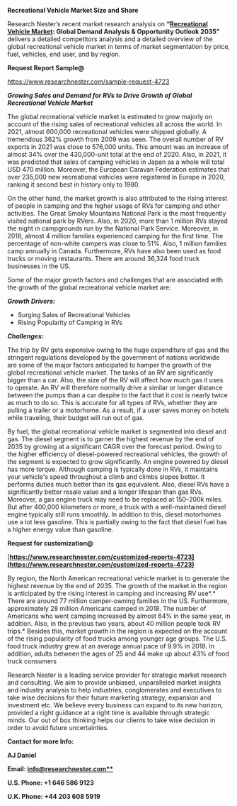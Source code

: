 ﻿**Recreational Vehicle Market Size and Share**

Research Nester’s recent market research analysis on **“[Recreational Vehicle Market](https://www.researchnester.com/reports/recreational-vehicle-market/4723): Global Demand Analysis & Opportunity Outlook 2035”** delivers a detailed competitors analysis and a detailed overview of the global recreational vehicle market in terms of market segmentation by price, fuel, vehicles, end user, and by region. 

**Request Report Sample@** 

<https://www.researchnester.com/sample-request-4723> 

***Growing Sales and Demand for RVs to Drive Growth of Global Recreational Vehicle Market***

The global recreational vehicle market is estimated to grow majorly on account of the rising sales of recreational vehicles all across the world. In 2021, almost 600,000 recreational vehicles were shipped globally. A tremendous 362% growth from 2009 was seen. The overall number of RV exports in 2021 was close to 576,000 units. This amount was an increase of almost 34% over the 430,000-unit total at the end of 2020. Also, in 2021, it was predicted that sales of camping vehicles in Japan as a whole will total USD 470 million. Moreover, the European Caravan Federation estimates that over 235,000 new recreational vehicles were registered in Europe in 2020, ranking it second best in history only to 1980.

On the other hand, the market growth is also attributed to the rising interest of people in camping and the higher usage of RVs for camping and other activities. The Great Smoky Mountains National Park is the most frequently visited national park by RVers. Also, in 2020, more than 1 million RVs stayed the night in campgrounds run by the National Park Service. Moreover, in 2018, almost 4 million families experienced camping for the first time. The percentage of non-white campers was close to 51%. Also, 1 million families camp annually in Canada. Furthermore, RVs have also been used as food trucks or moving restaurants. There are around 36,324 food truck businesses in the US. 

Some of the major growth factors and challenges that are associated with the growth of the global recreational vehicle market are:

***Growth Drivers:***

- Surging Sales of Recreational Vehicles
- Rising Popularity of Camping in RVs

***Challenges:***

The trip by RV gets expensive owing to the huge expenditure of gas and the stringent regulations developed by the government of nations worldwide are some of the major factors anticipated to hamper the growth of the global recreational vehicle market. The tanks of an RV are significantly bigger than a car. Also, the size of the RV will affect how much gas it uses to operate. An RV will therefore normally drive a similar or longer distance between the pumps than a car despite to the fact that it cost is nearly twice as much to do so. This is accurate for all types of RVs, whether they are pulling a trailer or a motorhome. As a result, if a user saves money on hotels while traveling, their budget will run out of gas.

By fuel, the global recreational vehicle market is segmented into diesel and gas. The diesel segment is to garner the highest revenue by the end of 2035 by growing at a significant CAGR over the forecast period. Owing to the higher efficiency of diesel-powered recreational vehicles, the growth of the segment is expected to grow significantly. An engine powered by diesel has more torque. Although camping is typically done in RVs, it maintains your vehicle's speed throughout a climb and climbs slopes better. It performs duties much better than its gas equivalent. Also, diesel RVs have a significantly better resale value and a longer lifespan than gas RVs. Moreover, a gas engine truck may need to be replaced at 150–200k miles. But after 400,000 kilometers or more, a truck with a well-maintained diesel engine typically still runs smoothly. In addition to this, diesel motorhomes use a lot less gasoline. This is partially owing to the fact that diesel fuel has a higher energy value than gasoline.

**Request for customization@**

[**https://www.researchnester.com/customized-reports-4723](https://www.researchnester.com/customized-reports-4723)** 

By region, the North American recreational vehicle market is to generate the highest revenue by the end of 2035. The growth of the market in the region is anticipated by the rising interest in camping and increasing RV use*.* There are around 77 million camper-owning families in the US. Furthermore, approximately 28 million Americans camped in 2018. The number of Americans who went camping increased by almost 64% in the same year, in addition. Also, in the previous two years, about 40 million people took RV trips.* Besides this, market growth in the region is expected on the account of the rising popularity of food trucks among younger age groups. The U.S. food truck industry grew at an average annual pace of 9.9% in 2018. In addition, adults between the ages of 25 and 44 make up about 43% of food truck consumers

Research Nester is a leading service provider for strategic market research and consulting. We aim to provide unbiased, unparalleled market insights and industry analysis to help industries, conglomerates and executives to take wise decisions for their future marketing strategy, expansion and investment etc. We believe every business can expand to its new horizon, provided a right guidance at a right time is available through strategic minds. Our out of box thinking helps our clients to take wise decision in order to avoid future uncertainties.

**Contact for more Info:**

**AJ Daniel**

**Email: [info@researchnester.com**](mailto:info@researchnester.com)**

**U.S. Phone: +1 646 586 9123** 

**U.K. Phone: +44 203 608 5919**

